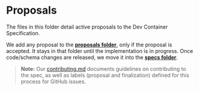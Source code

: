 # Proposals

The files in this folder detail active proposals to the Dev Container Specification.

We add any proposal to the [**proposals folder**](https://github.com/devcontainers/spec/tree/main/proposals), only if the proposal is accepted. It stays in that folder until the implementation is in progress. Once code/schema changes are released, we move it into the [**specs folder**](https://github.com/devcontainers/spec/tree/main/docs/specs).

> **Note:** Our [contributing.md](/contributing.md) documents guidelines on contributing to the spec, as well as labels (proposal and finalization) defined for this process for GitHub issues.
